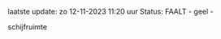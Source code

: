 laatste update: 
zo 12-11-2023 11:20   uur 
Status: FAALT - geel - 
<div class="service Y">schijfruimte</div>